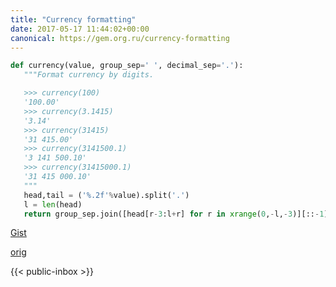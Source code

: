 ```yaml
---
title: "Currency formatting"
date: 2017-05-17 11:44:02+00:00
canonical: https://gem.org.ru/currency-formatting
---
```

 ```python
def currency(value, group_sep=' ', decimal_sep='.'):
    """Format currency by digits.

    >>> currency(100)
    '100.00'
    >>> currency(3.1415)
    '3.14'
    >>> currency(31415)
    '31 415.00'
    >>> currency(3141500.1)
    '3 141 500.10'
    >>> currency(31415000.1)
    '31 415 000.10'
    """
    head,tail = ('%.2f'%value).split('.')
    l = len(head)
    return group_sep.join([head[r-3:l+r] for r in xrange(0,-l,-3)][::-1]) + decimal_sep + tail
```

[Gist](https://gist.github.com/histrio/ca0885dd8755ef479917172606c442e8#file-currency_formating-py) 

 [orig](https://gem.org.ru/currency-formatting) 

 {{< public-inbox \>}}